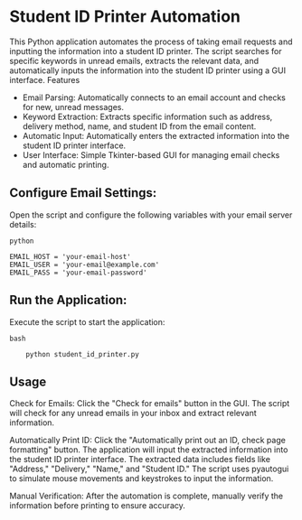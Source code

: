 # Student ID Printer Automation

This Python application automates the process of taking email requests and inputting the information into a student ID printer. The script searches for specific keywords in unread emails, extracts the relevant data, and automatically inputs the information into the student ID printer using a GUI interface.
Features

- Email Parsing: Automatically connects to an email account and checks for new, unread messages.
- Keyword Extraction: Extracts specific information such as address, delivery method, name, and student ID from the email content.
- Automatic Input: Automatically enters the extracted information into the student ID printer interface.
- User Interface: Simple Tkinter-based GUI for managing email checks and automatic printing.


## Configure Email Settings:

Open the script and configure the following variables with your email server details:

    python

    EMAIL_HOST = 'your-email-host'
    EMAIL_USER = 'your-email@example.com'
    EMAIL_PASS = 'your-email-password'


## Run the Application:

Execute the script to start the application:

    bash

        python student_id_printer.py

## Usage

Check for Emails:
        Click the "Check for emails" button in the GUI. The script will check for any unread emails in your inbox and extract relevant information.

Automatically Print ID:
        Click the "Automatically print out an ID, check page formatting" button. The application will input the extracted information into the student ID printer interface.
        The extracted data includes fields like "Address," "Delivery," "Name," and "Student ID." The script uses pyautogui to simulate mouse movements and keystrokes to input the information.

Manual Verification:
        After the automation is complete, manually verify the information before printing to ensure accuracy.
